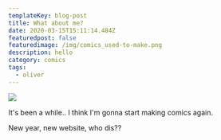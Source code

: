 ```yaml
---
templateKey: blog-post
title: What about me?
date: 2020-03-15T15:11:14.484Z
featuredpost: false
featuredimage: /img/comics_used-to-make.png
description: hello
category: comics
tags:
  - oliver
---
```

![](/img/comics_used-to-make.png)

It's been a while.. I think I'm gonna start making comics again.

New year, new website, who dis??

